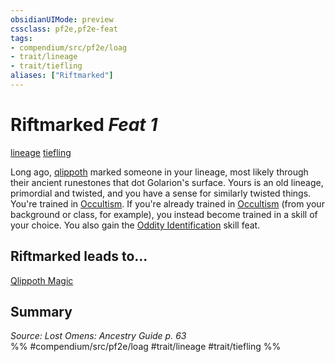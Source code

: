 ```yaml
---
obsidianUIMode: preview
cssclass: pf2e,pf2e-feat
tags:
- compendium/src/pf2e/loag
- trait/lineage
- trait/tiefling
aliases: ["Riftmarked"]
---
```

# Riftmarked  *Feat 1*  
[lineage](../../rules/traits/lineage-apg.md)  [tiefling](../../rules/traits/tiefling-b1.md)  


Long ago, [qlippoth](../../rules/traits/qlippoth-b2.md) marked someone in your lineage, most likely through their ancient runestones that dot Golarion's surface. Yours is an old lineage, primordial and twisted, and you have a sense for similarly twisted things. You're trained in [Occultism](../skills.md#Occultism). If you're already trained in [Occultism](../skills.md#Occultism) (from your background or class, for example), you instead become trained in a skill of your choice. You also gain the [Oddity Identification](oddity-identification.md) skill feat.

## Riftmarked leads to...

[Qlippoth Magic](qlippoth-magic-loag.md)

## Summary

*Source: Lost Omens: Ancestry Guide p. 63*  
%% #compendium/src/pf2e/loag #trait/lineage #trait/tiefling %%